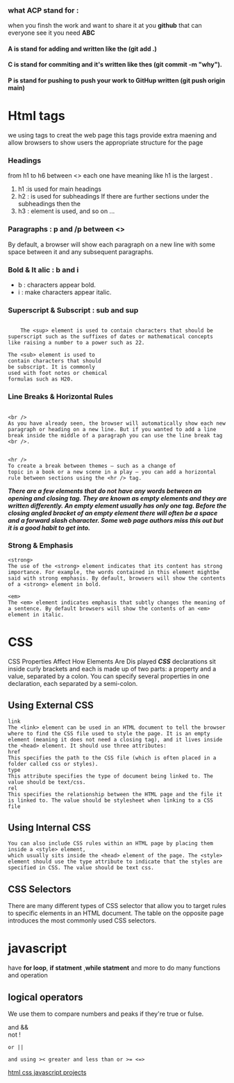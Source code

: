 ### what ACP stand for :
when you finsh the work and want to share it at you **github** that can everyone see it you need **ABC**   
#### A is stand for adding and written like the (git add .)
#### C is stand for commiting and it's written like thes (git commit -m "why"). 
#### P is stand for pushing to push your work to GitHup written (git push origin main)
# Html tags 
we using tags to creat the web page this tags provide extra maening and allow browsers to show users the appropriate structure for the page 
### Headings
from h1 to h6 between <> each one have meaning like h1 is the largest .
1. h1 :is used for main headings 
2. h2 : is used for subheadings If there are further sections under the subheadings then the
3. h3 : element is used, and so on ...
### Paragraphs : p and /p between <>
By default, a browser will show each paragraph on a new line with some space between it and any subsequent paragraphs.
### Bold & It alic : b and i 
+ b : characters appear bold.
+ i : make characters appear italic.
### Superscript & Subscript : sub and sup 
```

    The <sup> element is used to contain characters that should be superscript such as the suffixes of dates or mathematical concepts like raising a number to a power such as 22.

```
```
The <sub> element is used to
contain characters that should
be subscript. It is commonly
used with foot notes or chemical
formulas such as H20.
```
### Line Breaks & Horizontal Rules
```

<br />
As you have already seen, the browser will automatically show each new paragraph or heading on a new line. But if you wanted to add a line break inside the middle of a paragraph you can use the line break tag <br />.
```

```

<hr /> 
To create a break between themes — such as a change of
topic in a book or a new scene in a play — you can add a horizontal rule between sections using the <hr /> tag.
```
***There are a few elements that do not have any words between an opening and closing tag. They are known as empty elements and they are written differently. An empty element usually has only one tag. Before the closing angled bracket of an empty element there will often be a space and a forward slash character. Some web page authors miss this out but it is a good habit to get into.***
### Strong & Emphasis
~~~
<strong>
The use of the <strong> element indicates that its content has strong importance. For example, the words contained in this element mightbe said with strong emphasis. By default, browsers will show the contents of a <strong> element in bold.
~~~
~~~
<em>
The <em> element indicates emphasis that subtly changes the meaning of a sentence. By default browsers will show the contents of an <em> element in italic.
~~~
# CSS 
CSS Properties Affect How Elements Are Dis played ***CSS*** declarations sit inside curly brackets and each is made up of two parts: a property and a value, separated by a colon. You can specify several properties in one declaration, each separated by a semi-colon.
## Using External CSS
~~~
link
The <link> element can be used in an HTML document to tell the browser where to find the CSS file used to style the page. It is an empty element (meaning it does not need a closing tag), and it lives inside the <head> element. It should use three attributes:
href
This specifies the path to the CSS file (which is often placed in a folder called css or styles).
type
This attribute specifies the type of document being linked to. The value should be text/css.
rel
This specifies the relationship between the HTML page and the file it is linked to. The value should be stylesheet when linking to a CSS file
~~~
## Using Internal CSS

```
You can also include CSS rules within an HTML page by placing them inside a <style> element,
which usually sits inside the <head> element of the page. The <style> element should use the type attribute to indicate that the styles are specified in CSS. The value should be text css.
```
## CSS Selectors
There are many different types of CSS selector that allow you to target rules to specific elements in an HTML document. The table on the opposite page introduces the most commonly used CSS selectors.  

# javascript
have **for loop**, **if statment** ,**while statment** and more to do many functions and operation 
## logical operators
We use them to compare numbers and peaks if they're true or fulse.   
  
and &&   
not !
~~~
or ||
~~~
~~~
and using >< greater and less than or >= <=>
~~~




[html css javascript projects](https://fiverr-res.cloudinary.com/images/t_main1,q_auto,f_auto,q_auto,f_auto/gigs/28987020/original/94dc9c8f451236b537d4a76a6502660bb6d349bd/do-any-work-related-to-html-css-and-js.png) 

